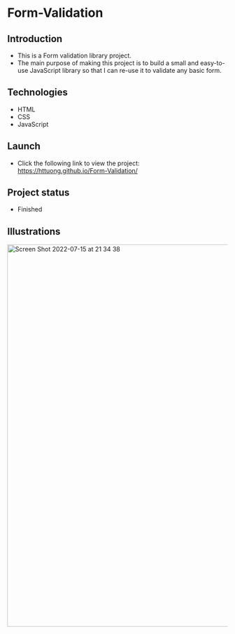 # Form-Validation


## Introduction 
- This is a Form validation library project.
- The main purpose of making this project is to build a small and easy-to-use JavaScript library so that I can re-use it to validate any basic form.  


## Technologies
- HTML
- CSS
- JavaScript


## Launch
- Click the following link to view the project: https://httuong.github.io/Form-Validation/


## Project status
- Finished


## Illustrations
<img width="873" alt="Screen Shot 2022-07-15 at 21 34 38" src="https://user-images.githubusercontent.com/89579792/179288995-bffce0c0-b03b-4571-8565-6eb2da561ea4.png">

